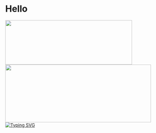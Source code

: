 # Hello
<img width="400" height="140" src="https://card.yuy1n.io/card/76561198326110511/dark,badge,group">
<img width="460" height="182" src="https://ns.yuy1n.io/card/7442a2ea9f03bd20/history" />
<a href="https://git.io/typing-svg"><img src="https://readme-typing-svg.demolab.com?font=Fira+Code&weight=1200&size=30&duration=4000&pause=1000&center=true&multiline=true&width=435&lines=%E4%B8%8D%E6%83%B3%E6%95%B2%E4%BB%A3%E7%A0%81%E7%9A%84%E7%8E%A9%E5%AE%B6" alt="Typing SVG" /></a>
